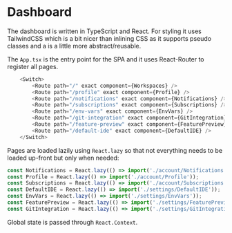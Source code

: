 # Dashboard

The dashboard is written in TypeScript and React. For styling it uses TailwindCSS which is a bit nicer than inlining CSS as it supports pseudo classes and a is a little more abstract/reusable.

The `App.tsx` is the entry point for the SPA and it uses React-Router to register all pages. 

```ts
    <Switch>
        <Route path="/" exact component={Workspaces} />
        <Route path="/profile" exact component={Profile} />
        <Route path="/notifications" exact component={Notifications} />
        <Route path="/subscriptions" exact component={Subscriptions} />
        <Route path="/env-vars" exact component={EnvVars} />
        <Route path="/git-integration" exact component={GitIntegration} />
        <Route path="/feature-preview" exact component={FeaturePreview} />
        <Route path="/default-ide" exact component={DefaultIDE} />
    </Switch>
```
Pages are loaded lazily using `React.lazy` so that not everything needs to be loaded up-front but only when needed:

```ts
const Notifications = React.lazy(() => import('./account/Notifications'));
const Profile = React.lazy(() => import('./account/Profile'));
const Subscriptions = React.lazy(() => import('./account/Subscriptions'));
const DefaultIDE = React.lazy(() => import('./settings/DefaultIDE'));
const EnvVars = React.lazy(() => import('./settings/EnvVars'));
const FeaturePreview = React.lazy(() => import('./settings/FeaturePreview'));
const GitIntegration = React.lazy(() => import('./settings/GitIntegration'));
```

Global state is passed through `React.Context`.

